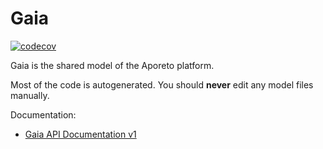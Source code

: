 # Gaia

[![codecov](https://codecov.io/gh/aporeto-inc/gaia/branch/master/graph/badge.svg?token=5EGooGffQk)](https://codecov.io/gh/aporeto-inc/gaia)

Gaia is the shared model of the Aporeto platform.

Most of the code is autogenerated. You should **never** edit any model files manually.

Documentation:

- [Gaia API Documentation v1](v1/doc/documentation.md)
